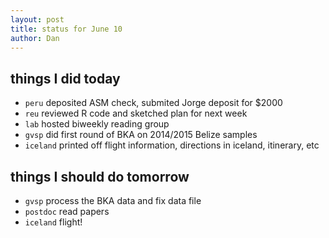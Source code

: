 ```yaml
---
layout: post
title: status for June 10
author: Dan
---
```


## things I did today
* `peru` deposited ASM check, submited Jorge deposit for $2000
* `reu` reviewed R code and sketched plan for next week
* `lab` hosted biweekly reading group
* `gvsp` did first round of BKA on 2014/2015 Belize samples
* `iceland` printed off flight information, directions in iceland, itinerary, etc

## things I should do tomorrow
* `gvsp` process the BKA data and fix data file
* `postdoc` read papers
* `iceland` flight!

<i class='fa fa-code' style='color:pink'> </i>
